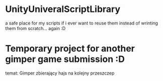 # UnityUniveralScriptLibrary
a safe place for my scripts if i ever want to reuse them instead of wrinting them from scratch... again :D


# Temporary project for another gimper game submission :D
temat: Gimper zbierający hajs na kolejny przeszczep

